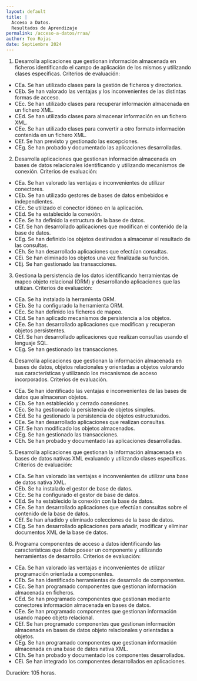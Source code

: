 ```yaml
---
layout: default
title: |
  Acceso a Datos.
  Resultados de Aprendizaje
permalink: /acceso-a-datos/rraa/
author: Teo Rojas
date: Septiembre 2024
---
```


1. Desarrolla aplicaciones que gestionan información almacenada en ficheros identificando el campo de aplicación de los mismos y utilizando clases específicas. Criterios de evaluación:
- CEa. Se han utilizado clases para la gestión de ficheros y directorios.
- CEb. Se han valorado las ventajas y los inconvenientes de las distintas formas de acceso.
- CEc. Se han utilizado clases para recuperar información almacenada en un fichero XML.
- CEd. Se han utilizado clases para almacenar información en un fichero XML.
- CEe. Se han utilizado clases para convertir a otro formato información contenida en un fichero XML.
- CEf. Se han previsto y gestionado las excepciones.
- CEg. Se han probado y documentado las aplicaciones desarrolladas.

2. Desarrolla aplicaciones que gestionan información almacenada en bases de datos relacionales identificando y utilizando mecanismos de conexión. Criterios de evaluación:
- CEa. Se han valorado las ventajas e inconvenientes de utilizar conectores.
- CEb. Se han utilizado gestores de bases de datos embebidos e independientes.
- CEc. Se utilizado el conector idóneo en la aplicación.
- CEd. Se ha establecido la conexión.
- CEe. Se ha definido la estructura de la base de datos.
- CEf. Se han desarrollado aplicaciones que modifican el contenido de la base de datos.
- CEg. Se han definido los objetos destinados a almacenar el resultado de las consultas.
- CEh. Se han desarrollado aplicaciones que efectúan consultas.
- CEi. Se han eliminado los objetos una vez finalizada su función.
- CEj. Se han gestionado las transacciones.

3. Gestiona la persistencia de los datos identificando herramientas de mapeo objeto relacional (ORM) y desarrollando aplicaciones que las utilizan. Criterios de evaluación:
- CEa. Se ha instalado la herramienta ORM.
- CEb. Se ha configurado la herramienta ORM.
- CEc. Se han definido los ficheros de mapeo.
- CEd. Se han aplicado mecanismos de persistencia a los objetos.
- CEe. Se han desarrollado aplicaciones que modifican y recuperan objetos persistentes.
- CEf. Se han desarrollado aplicaciones que realizan consultas usando el lenguaje SQL.
- CEg. Se han gestionado las transacciones.

4. Desarrolla aplicaciones que gestionan la información almacenada en bases de datos, objetos relacionales y orientadas a objetos valorando sus características y utilizando los mecanismos de acceso incorporados. Criterios de evaluación.
- CEa. Se han identificado las ventajas e inconvenientes de las bases de datos que almacenan objetos.
- CEb. Se han establecido y cerrado conexiones.
- CEc. Se ha gestionado la persistencia de objetos simples.
- CEd. Se ha gestionado la persistencia de objetos estructurados.
- CEe. Se han desarrollado aplicaciones que realizan consultas.
- CEf. Se han modificado los objetos almacenados.
- CEg. Se han gestionado las transacciones.
- CEh. Se han probado y documentado las aplicaciones desarrolladas.

5. Desarrolla aplicaciones que gestionan la información almacenada en bases de datos nativas XML evaluando y utilizando clases específicas. Criterios de evaluación:
- CEa. Se han valorado las ventajas e inconvenientes de utilizar una base de datos nativa XML.
- CEb. Se ha instalado el gestor de base de datos.
- CEc. Se ha configurado el gestor de base de datos.
- CEd. Se ha establecido la conexión con la base de datos.
- CEe. Se han desarrollado aplicaciones que efectúan consultas sobre el contenido de la base de datos.
- CEf. Se han añadido y eliminado colecciones de la base de datos.
- CEg. Se han desarrollado aplicaciones para añadir, modificar y eliminar documentos XML de la base de datos.

6. Programa componentes de acceso a datos identificando las características que debe poseer un componente y utilizando herramientas de desarrollo. Criterios de evaluación:
- CEa. Se han valorado las ventajas e inconvenientes de utilizar programación orientada a componentes.
- CEb. Se han identificado herramientas de desarrollo de componentes.
- CEc. Se han programado componentes que gestionan información almacenada en ficheros.
- CEd. Se han programado componentes que gestionan mediante conectores información almacenada en bases de datos.
- CEe. Se han programado componentes que gestionan información usando mapeo objeto relacional.
- CEf. Se han programado componentes que gestionan información almacenada en bases de datos objeto relacionales y orientadas a objetos.
- CEg. Se han programado componentes que gestionan información almacenada en una base de datos nativa XML.
- CEh. Se han probado y documentado los componentes desarrollados.
- CEi. Se han integrado los componentes desarrollados en aplicaciones.

Duración: 105 horas.